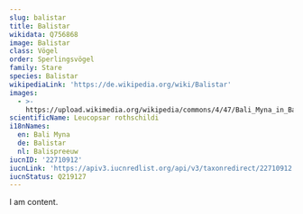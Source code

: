 ```yaml
---
slug: balistar
title: Balistar
wikidata: Q756868
image: Balistar
class: Vögel
order: Sperlingsvögel
family: Stare
species: Balistar
wikipediaLink: 'https://de.wikipedia.org/wiki/Balistar'
images:
  - >-
    https://upload.wikimedia.org/wikipedia/commons/4/47/Bali_Myna_in_Bali_Barat_National_Park.jpg
scientificName: Leucopsar rothschildi
i18nNames:
  en: Bali Myna
  de: Balistar
  nl: Balispreeuw
iucnID: '22710912'
iucnLink: 'https://apiv3.iucnredlist.org/api/v3/taxonredirect/22710912'
iucnStatus: Q219127
---
```


I am content.
